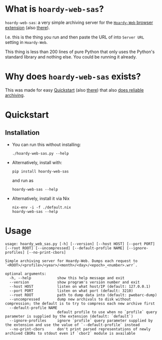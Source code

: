 # What is `hoardy-web-sas`?

`hoardy-web-sas`: a very simple archiving server for the [`Hoardy-Web` browser extension](https://github.com/Own-Data-Privateer/hoardy-web/tree/master/extension/) (also [there](https://oxij.org/software/hoardy-web/tree/master/extension/)).

I.e. this is the thing you run and then paste the URL of into `Server URL` setting in `Hoardy-Web`.

This thing is less than 200 lines of pure Python that only uses the Python\'s standard library and nothing else.
You could be running it already.

# Why does `hoardy-web-sas` exists?

This was made for easy [Quickstart](https://github.com/Own-Data-Privateer/hoardy-web/tree/master/README.md#quickstart) (also [there](https://oxij.org/software/hoardy-web/tree/master/README.md#quickstart)) that also [does reliable archiving](https://oxij.org/software/hoardy-web/tree/master/extension/page/help.org#faq-unsafe).

# Quickstart

## Installation

- You can run this without installing:
  ``` {.bash}
  ./hoardy-web-sas.py --help
  ```
- Alternatively, install with:
  ``` {.bash}
  pip install hoardy-web-sas
  ```
  and run as
  ``` {.bash}
  hoardy-web-sas --help
  ```
- Alternatively, install it via Nix
  ``` {.bash}
  nix-env -i -f ./default.nix
  hoardy-web-sas --help
  ```

# Usage

```
usage: hoardy_web_sas.py [-h] [--version] [--host HOST] [--port PORT] [--root ROOT] [--uncompressed] [--default-profile NAME] [--ignore-profiles] [--no-print-cbors]

Simple archiving server for Hoardy-Web. Dumps each request to `<ROOT>/<profile>/<year>/<month>/<day>/<epoch>_<number>.wrr`.

optional arguments:
  -h, --help            show this help message and exit
  --version             show program's version number and exit
  --host HOST           listen on what host/IP (default: 127.0.0.1)
  --port PORT           listen on what port (default: 3210)
  --root ROOT           path to dump data into (default: pwebarc-dump)
  --uncompressed        dump new archivals to disk without compression; the default is to try to compress each new archive first
  --default-profile NAME
                        default profile to use when no `profile` query parameter is supplied by the extension (default: `default`)
  --ignore-profiles     ignore `profile` query parameter supplied by the extension and use the value of `--default-profile` instead
  --no-print-cbors      don't print parsed representations of newly archived CBORs to stdout even if `cbor2` module is available

```
